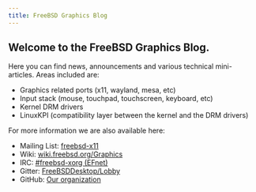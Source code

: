 ```yaml
---
title: FreeBSD Graphics Blog
---
```


## Welcome to the FreeBSD Graphics Blog.

Here you can find news, announcements and various technical mini-articles. Areas included are:
- Graphics related ports (x11, wayland, mesa, etc)
- Input stack (mouse, touchpad, touchscreen, keyboard, etc)
- Kernel DRM drivers
- LinuxKPI (compatibility layer between the kernel and the DRM drivers)

For more information we are also available here:
- Mailing List: [freebsd-x11](https://lists.freebsd.org/mailman/listinfo/freebsd-x11)
- Wiki: [wiki.freebsd.org/Graphics](https://wiki.freebsd.org/Graphics)
- IRC: [#freebsd-xorg (EFnet)](irc://irc.efnet.org/freebsd-xorg)
- Gitter: [FreeBSDDesktop/Lobby](https://gitter.im/FreeBSDDesktop/Lobby)
- GitHub: [Our organization](https://github.com/FreeBSDDesktop)
